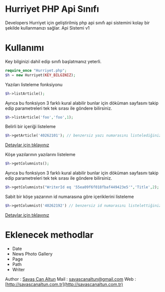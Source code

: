 # Hurriyet PHP Api Sınıfı
Developers Hurriyet için geliştirilmiş php api sınıfı api sistemini kolay bir şekilde kullanmanızı sağlar.
Api Sistemi v1


Kullanımı
=========

Key bilginizi dahil edip sınıfı başlatmanız yeterli.

``` php
require_once "Hurriyet.php";
$h = new Hurriyet(KEY_BILGINIZ);
```

Yazıları listeleme fonksiyonu 

``` php
$h->listArticle();
```
Ayrıca bu fonksiyon 3 farklı kural alabilir bunlar için döküman sayfasını takip edip parametreleri tek tek sırası ile göndere bilirsiniz. 



``` php
$h->listArticle('foo','foo',1);
```

Belirli bir içeriği listeleme

``` php
$h->getArticle('40262101'); // benzersiz yazı numarasını listelediğiniz verilerden alabilirsiniz.
```
[Detaylar için tıklayınız](https://developers.hurriyet.com.tr/docs/versions/1.0/resources/article)

Köşe yazılarının yazılarını listeleme
``` php
$h->getColumnists();
```
Ayrıca bu fonksiyon 3 farklı kural alabilir bunlar için döküman sayfasını takip edip parametreleri tek tek sırası ile göndere bilirsiniz. 

``` php
$h->getColumnists("WriterId eq '55ea09f6f018fbaf449423e5'",'Title',2);
```

Sabit bir köşe yazarının id numarasına göre içeriklerini listeleme
``` php
$h->getColumnist('40262192') // benzersiz id numarasını listelettiğiniz köşe yazarlarından edine bilirsiniz. 
```

[Detaylar için tıklayınız](https://developers.hurriyet.com.tr/docs/versions/1.0/resources/column)

Eklenecek methodlar
=========
- Date
- News Photo Gallery
- Page
- Path
- Writer



Author : [Savaş Can Altun](http://savascanaltun.com.tr)
Mail : savascanaltun@gmail.com
Web : [http://savascanaltun.com.tr](http://savascanaltun.com.tr)


